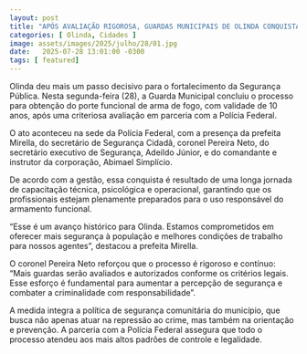 ```yaml
---
layout: post
title: "APÓS AVALIAÇÃO RIGOROSA, GUARDAS MUNICIPAIS DE OLINDA CONQUISTAM PORTE FUNCIONAL DE ARMA"
categories: [ Olinda, Cidades ]
image: assets/images/2025/julho/28/01.jpg
date:   2025-07-28 13:01:00 -0300
tags: [ featured]
---
```

Olinda deu mais um passo decisivo para o fortalecimento da Segurança Pública. Nesta segunda-feira (28), a Guarda Municipal concluiu o processo para obtenção do porte funcional de arma de fogo, com validade de 10 anos, após uma criteriosa avaliação em parceria com a Polícia Federal.

O ato aconteceu na sede da Polícia Federal, com a presença da prefeita Mirella, do secretário de Segurança Cidadã, coronel Pereira Neto, do secretário executivo de Segurança, Adeildo Júnior, e do comandante e instrutor da corporação, Abimael Simplício.

De acordo com a gestão, essa conquista é resultado de uma longa jornada de capacitação técnica, psicológica e operacional, garantindo que os profissionais estejam plenamente preparados para o uso responsável do armamento funcional.

“Esse é um avanço histórico para Olinda. Estamos comprometidos em oferecer mais segurança à população e melhores condições de trabalho para nossos agentes”, destacou a prefeita Mirella.

O coronel Pereira Neto reforçou que o processo é rigoroso e contínuo: “Mais guardas serão avaliados e autorizados conforme os critérios legais. Esse esforço é fundamental para aumentar a percepção de segurança e combater a criminalidade com responsabilidade”.

A medida integra a política de segurança comunitária do município, que busca não apenas atuar na repressão ao crime, mas também na orientação e prevenção. A parceria com a Polícia Federal assegura que todo o processo atendeu aos mais altos padrões de controle e legalidade.
